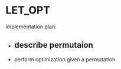 # LET_OPT
implementation plan:
- describe permutaion
    - 
- perform optimization given a permutation